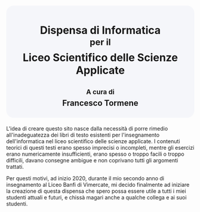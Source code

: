 <div class="titolone" style="
        background-color: #f5f6fa;
        background-color: $sidebar-color;
        border-radius: 20px;
        text-align: center;
        padding: 10px;
        margin-bottom: 20px;
        border: $border $border-color;">
    <h1>
        Dispensa di Informatica<br>
        <small id="peril" style="display: inline-block; padding-bottom: 10px">per il</small><br>
        Liceo Scientifico delle Scienze Applicate
    </h1>	
    <h2>
        <small id="acuradi" style="display: inline-block; margin-bottom: 7px;">
            A cura di
        </small><br>
            Francesco Tormene
    </h2>
</div>

L'idea di creare questo sito nasce dalla necessità di porre rimedio all'inadeguatezza dei libri di testo esistenti per l'insegnamento dell'informatica nel liceo scientifico delle scienze applicate. I contenuti teorici di questi testi erano spesso imprecisi o incompleti, mentre gli esercizi erano numericamente insufficienti, erano spesso o troppo facili o troppo difficili, davano consegne ambigue e non coprivano tutti gli argomenti trattati.

Per questi motivi, ad inizio 2020, durante il mio secondo anno di insegnamento al Liceo Banfi di Vimercate, mi decido finalmente ad iniziare la creazione di questa dispensa che spero possa essere utile a tutti i miei studenti attuali e futuri, e chissà magari anche a qualche collega e ai suoi studenti.
